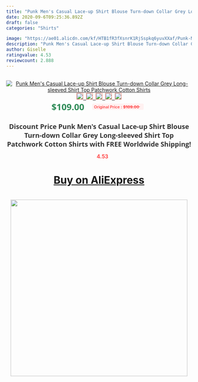 ```yaml
---
title: "Punk Men's Casual Lace-up Shirt Blouse Turn-down Collar Grey Long-sleeved Shirt Top Patchwork Cotton Shirts"
date: 2020-09-6T09:25:36.892Z
draft: false
categories: "Shirts"

image: "https://ae01.alicdn.com/kf/HTB1fR3fXsnrK1RjSspkq6yuvXXaf/Punk-Men-s-Casual-Lace-up-Shirt-Blouse-Turn-down-Collar-Grey-Long-sleeved-Shirt-Top.jpg"
description: "Punk Men's Casual Lace-up Shirt Blouse Turn-down Collar Grey Long-sleeved Shirt Top Patchwork Cotton Shirts"
author: Giselle
ratingvalue: 4.53
reviewcount: 2.888
---
```

<br>
<div style="text-align: center;">
<a href="https://s.click.aliexpress.com/e/_At9Z5j" target="_blank" rel="nofollow noopener noreferrer"><img alt="Punk Men's Casual Lace-up Shirt Blouse Turn-down Collar Grey Long-sleeved Shirt Top Patchwork Cotton Shirts" class="magnifier-image" src="https://ae01.alicdn.com/kf/HTB1fR3fXsnrK1RjSspkq6yuvXXaf/Punk-Men-s-Casual-Lace-up-Shirt-Blouse-Turn-down-Collar-Grey-Long-sleeved-Shirt-Top.jpg_640x640.jpg">
<br>
<img style="border:1px solid salmon" src="https://ae01.alicdn.com/kf/HTB1fR3fXsnrK1RjSspkq6yuvXXaf/Punk-Men-s-Casual-Lace-up-Shirt-Blouse-Turn-down-Collar-Grey-Long-sleeved-Shirt-Top.jpg_120x120.jpg">&nbsp;&nbsp;<img style="border:1px solid salmon" src="https://ae01.alicdn.com/kf/HTB1Mz7GkSzqK1RjSZFHq6z3CpXa6/Punk-Men-s-Casual-Lace-up-Shirt-Blouse-Turn-down-Collar-Grey-Long-sleeved-Shirt-Top.jpg_120x120.jpg">&nbsp;&nbsp;<img style="border:1px solid salmon" src="https://ae01.alicdn.com/kf/HTB1v9QcXDHuK1RkSndVq6xVwpXau/Punk-Men-s-Casual-Lace-up-Shirt-Blouse-Turn-down-Collar-Grey-Long-sleeved-Shirt-Top.jpg_120x120.jpg">&nbsp;&nbsp;<img style="border:1px solid salmon" src="https://ae01.alicdn.com/kf/HTB1veMfXyjrK1RjSsplq6xHmVXaI/Punk-Men-s-Casual-Lace-up-Shirt-Blouse-Turn-down-Collar-Grey-Long-sleeved-Shirt-Top.jpg_120x120.jpg">&nbsp;&nbsp;<img style="border:1px solid salmon" src="https://ae01.alicdn.com/kf/HTB1Y3gfXtzvK1RkSnfoq6zMwVXaL/Punk-Men-s-Casual-Lace-up-Shirt-Blouse-Turn-down-Collar-Grey-Long-sleeved-Shirt-Top.jpg_120x120.jpg"></a></div><br0>
<div style="text-align: center;"><span style="background-color: white; border: 0px; box-sizing: border-box; color: seagreen; display: inline-block; font-family: &quot;open sans&quot; , &quot;arial&quot; , &quot;helvetica&quot; , sans-serif , &quot;heiti&quot;; font-size: 24px; font-stretch: inherit; font-weight: 700; line-height: inherit; margin: 0px 10px 0px 0px; padding: 0px; vertical-align: middle;">$109.00 </span>
<span style="background: rgb(255 , 241 , 241); border-radius: 3px; border: 0px; box-sizing: border-box; color: #ff4747; display: inline-block; font-family: inherit; font-size: 12px; font-stretch: inherit; font-style: inherit; font-variant: inherit; font-weight: 600; line-height: inherit; margin: 0px; padding: 2px 5px; transform: scale(0.9); vertical-align: middle;">Original Price : <b style="text-decoration: line-through;">$109.00 </b> &nbsp;&nbsp;</span></div>
<h1 style="color: #333333; display: inline-block; font-family: &quot;open sans&quot; , &quot;arial&quot; , &quot;helvetica&quot; , sans-serif , &quot;heiti&quot;; font-size: 18px; font-stretch: inherit; font-weight: 700; text-align: center;">Discount Price Punk Men's Casual Lace-up Shirt Blouse Turn-down Collar Grey Long-sleeved Shirt Top Patchwork Cotton Shirts with FREE Worldwide Shipping!</h1>
<div style="color: #ff4747; text-align: center;">
<img src="https://4.bp.blogspot.com/-M0ZcTcb-5uY/XleCXlxnR4I/AAAAAAAAAEc/OrjgMkXV1oMQFaCRZj5HQwOCBcu3w1FegCPcBGAYYCw/s1600/star.png" style="height: 15px;">&nbsp;<b>4.53</b></div>
<div class="button_cont" align="center"><a class="buynow_a" href="https://s.click.aliexpress.com/e/_At9Z5j" target="_blank" rel="nofollow noopener noreferrer"><H1>Buy on AliExpress</H1></a></div><br>
<div class="separator" style="clear: both; text-align: center;">
<img src="https://lh3.googleusercontent.com/-pTy5HemUv9M/XlePHvY0dAI/AAAAAAAAAE4/0nX5iRUoIWY8eMW9Dpxeirr157OZliDIgCLcBGAsYHQ/s1600/badge.gif" width="480">
</div>
